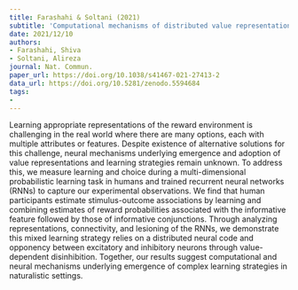```yaml
---
title: Farashahi & Soltani (2021)
subtitle: 'Computational mechanisms of distributed value representations and mixed learning strategies'
date: 2021/12/10
authors:
- Farashahi, Shiva
- Soltani, Alireza
journal: Nat. Commun.
paper_url: https://doi.org/10.1038/s41467-021-27413-2
data_url: https://doi.org/10.5281/zenodo.5594684
tags:
- 
---
```


Learning appropriate representations of the reward environment is challenging in the real world where there are many options, each with multiple attributes or features. Despite existence of alternative solutions for this challenge, neural mechanisms underlying emergence and adoption of value representations and learning strategies remain unknown. To address this, we measure learning and choice during a multi-dimensional probabilistic learning task in humans and trained recurrent neural networks (RNNs) to capture our experimental observations. We find that human participants estimate stimulus-outcome associations by learning and combining estimates of reward probabilities associated with the informative feature followed by those of informative conjunctions. Through analyzing representations, connectivity, and lesioning of the RNNs, we demonstrate this mixed learning strategy relies on a distributed neural code and opponency between excitatory and inhibitory neurons through value-dependent disinhibition. Together, our results suggest computational and neural mechanisms underlying emergence of complex learning strategies in naturalistic settings.
